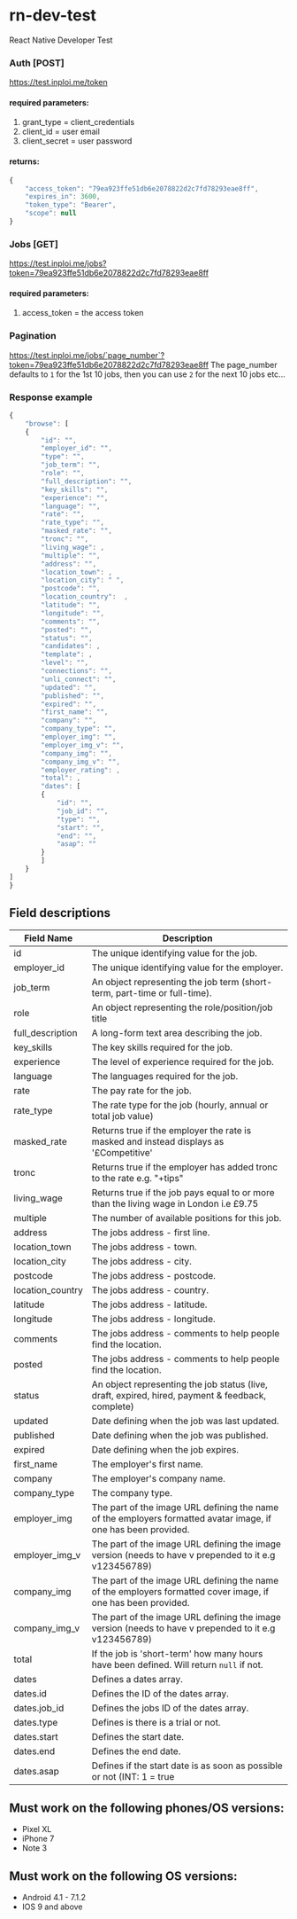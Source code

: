 # rn-dev-test
React Native Developer Test
### Auth [POST]
https://test.inploi.me/token
#### required parameters:
1. grant_type = client_credentials
2. client_id = user email
3. client_secret = user password

#### returns:
```javascript
{
    "access_token": "79ea923ffe51db6e2078822d2c7fd78293eae8ff",
    "expires_in": 3600,
    "token_type": "Bearer",
    "scope": null
}
```
### Jobs [GET]
https://test.inploi.me/jobs?token=79ea923ffe51db6e2078822d2c7fd78293eae8ff
#### required parameters:
1. access_token = the access token
### Pagination
https://test.inploi.me/jobs/`page_number`?token=79ea923ffe51db6e2078822d2c7fd78293eae8ff
The page_number defaults to `1` for the 1st 10 jobs, then you can use `2` for the next 10 jobs etc...
### Response example
```javascript
{
    "browse": [
    {
        "id": "",
        "employer_id": "",
        "type": "",
        "job_term": "",
        "role": "",
        "full_description": "",
        "key_skills": "",
        "experience": "",
        "language": "",
        "rate": "",
        "rate_type": "",
        "masked_rate": "",
        "tronc": "",
        "living_wage": ,
        "multiple": "",
        "address": "",
        "location_town": ,
        "location_city": " ",
        "postcode": "",
        "location_country":  ,
        "latitude": "",
        "longitude": "",
        "comments": "",
        "posted": "",
        "status": "",
        "candidates": ,
        "template": ,
        "level": "",
        "connections": "",
        "unli_connect": "",
        "updated": "",
        "published": "",
        "expired": "",
        "first_name": "",
        "company": "",
        "company_type": "",
        "employer_img": "",
        "employer_img_v": "",
        "company_img": "",
        "company_img_v": "",
        "employer_rating": ,
        "total": ,
        "dates": [
        {
            "id": "",
            "job_id": "",
            "type": "",
            "start": "",
            "end": "",
            "asap": ""
        }
        ]
    }
]
}
```

## Field descriptions
Field Name | Description
------------ | -------------
id | The unique identifying value for the job.
employer_id | The unique identifying value for the employer.
job_term | An object representing the job term (short-term, part-time or full-time).
role | An object representing the role/position/job title
full_description | A long-form text area describing the job.
key_skills | The key skills required for the job.
experience | The level of experience required for the job.
language | The languages required for the job.
rate | The pay rate for the job.
rate_type | The rate type for the job (hourly, annual or total job value)
masked_rate | Returns true if the employer the rate is masked and instead displays as '£Competitive'
tronc | Returns true if the employer has added tronc to the rate e.g. "+tips"
living_wage | Returns true if the job pays equal to or more than the living wage in London i.e £9.75
multiple | The number of available positions for this job.
address | The jobs address - first line.
location_town | The jobs address - town.
location_city | The jobs address - city.
postcode | The jobs address - postcode.
location_country | The jobs address - country.
latitude | The jobs address - latitude.
longitude | The jobs address - longitude.
comments | The jobs address - comments to help people find the location.
posted | The jobs address - comments to help people find the location.
status | An object representing the job status (live, draft, expired, hired, payment & feedback, complete)
updated | Date defining when the job was last updated.
published | Date defining when the job was published.
expired | Date defining when the job expires.
first_name | The employer's first name.
company | The employer's company name.
company_type | The company type.
employer_img | The part of the image URL defining the name of the employers formatted avatar image, if one has been provided.
employer_img_v | The part of the image URL defining the image version (needs to have v prepended to it e.g v123456789)
company_img | The part of the image URL defining the name of the employers formatted cover image, if one has been provided.
company_img_v | The part of the image URL defining the image version (needs to have v prepended to it e.g v123456789)
total | If the job is 'short-term' how many hours have been defined. Will return `null` if not.
dates | Defines a dates array.
dates.id | Defines the ID of the dates array.
dates.job_id | Defines the jobs ID of the dates array.
dates.type | Defines is there is a trial or not.
dates.start | Defines the start date.
dates.end | Defines the end date.
dates.asap | Defines if the start date is as soon as possible or not (INT: 1 = true || 0 = false). note: - start/end date may be empty if set to true

## Must work on the following phones/OS versions:
* Pixel XL
* iPhone 7
* Note 3
## Must work on the following OS versions:
* Android 4.1 - 7.1.2
* IOS 9 and above
